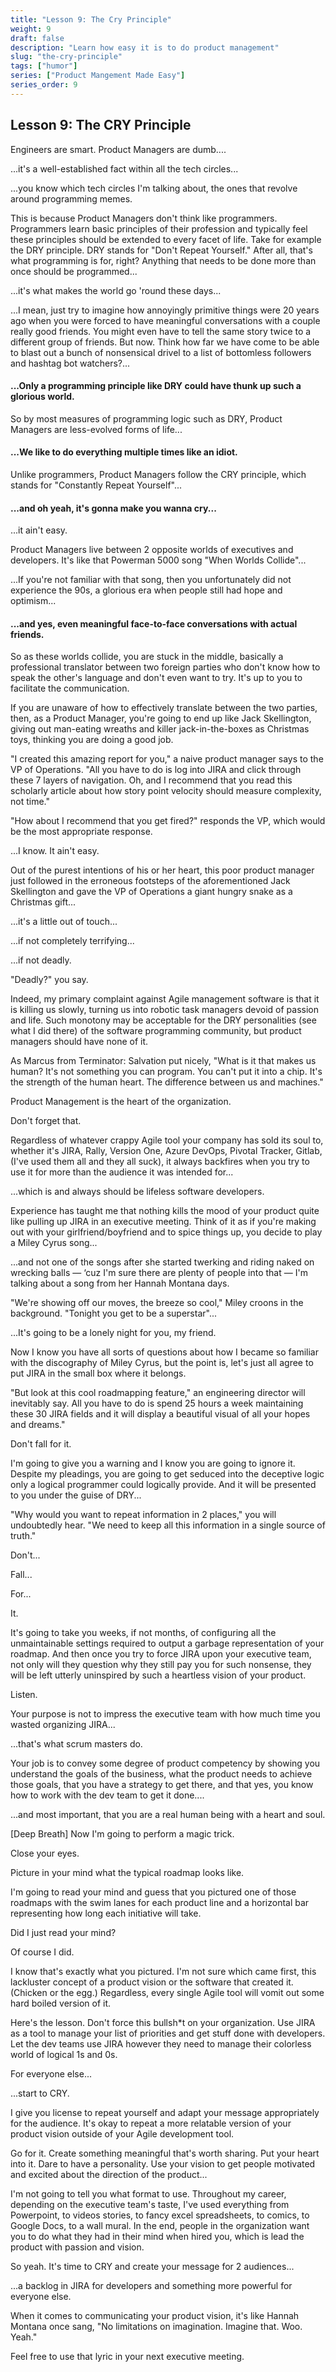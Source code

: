 ```yaml
---
title: "Lesson 9: The Cry Principle"
weight: 9
draft: false
description: "Learn how easy it is to do product management"
slug: "the-cry-principle"
tags: ["humor"]
series: ["Product Mangement Made Easy"]
series_order: 9
---
```


## Lesson 9: The CRY Principle

Engineers are smart. Product Managers are dumb....

...it's a well-established fact within all the tech circles...

...you know which tech circles I'm talking about, the ones that revolve around programming memes.

This is because Product Managers don't think like programmers. Programmers learn basic principles of their profession and typically feel these principles should be extended to every facet of life. Take for example the DRY principle. DRY stands for "Don't Repeat Yourself." After all, that's what programming is for, right? Anything that needs to be done more than once should be programmed...

...it's what makes the world go 'round these days...

...I mean, just try to imagine how annoyingly primitive things were 20 years ago when you were forced to have meaningful conversations with a couple really good friends. You might even have to tell the same story twice to a different group of friends. But now. Think how far we have come to be able to blast out a bunch of nonsensical drivel to a list of bottomless followers and hashtag bot watchers?...

#### ...Only a programming principle like DRY could have thunk up such a glorious world.

So by most measures of programming logic such as DRY, Product Managers are less-evolved forms of life...

#### ...We like to do everything multiple times like an idiot.

Unlike programmers, Product Managers follow the CRY principle, which stands for "Constantly Repeat Yourself"...

#### ...and oh yeah, it's gonna make you wanna cry...

...it ain't easy.

Product Managers live between 2 opposite worlds of executives and developers. It's like that Powerman 5000 song "When Worlds Collide"...

...If you're not familiar with that song, then you unfortunately did not experience the 90s, a glorious era when people still had hope and optimism...

#### ...and yes, even meaningful face-to-face conversations with actual friends.

So as these worlds collide, you are stuck in the middle, basically a professional translator between two foreign parties who don't know how to speak the other's language and don't even want to try. It's up to you to facilitate the communication.

If you are unaware of how to effectively translate between the two parties, then, as a Product Manager, you're going to end up like Jack Skellington, giving out man-eating wreaths and killer jack-in-the-boxes as Christmas toys, thinking you are doing a good job.

"I created this amazing report for you," a naive product manager says to the VP of Operations. "All you have to do is log into JIRA and click through these 7 layers of navigation. Oh, and I recommend that you read this scholarly article about how story point velocity should measure complexity, not time."

"How about I recommend that you get fired?" responds the VP, which would be the most appropriate response.

...I know. It ain't easy.

Out of the purest intentions of his or her heart, this poor product manager just followed in the erroneous footsteps of the aforementioned Jack Skellington and gave the VP of Operations a giant hungry snake as a Christmas gift...

...it's a little out of touch...

...if not completely terrifying...

...if not deadly.

"Deadly?" you say.

Indeed, my primary complaint against Agile management software is that it is killing us slowly, turning us into robotic task managers devoid of passion and life. Such monotony may be acceptable for the DRY personalities (see what I did there) of the software programming community, but product managers should have none of it.

As Marcus from Terminator: Salvation put nicely, "What is it that makes us human? It's not something you can program. You can't put it into a chip. It's the strength of the human heart. The difference between us and machines."

Product Management is the heart of the organization.

Don't forget that.

Regardless of whatever crappy Agile tool your company has sold its soul to, whether it's JIRA, Rally, Version One, Azure DevOps, Pivotal Tracker, Gitlab, (I've used them all and they all suck), it always backfires when you try to use it for more than the audience it was intended for...

...which is and always should be lifeless software developers.

Experience has taught me that nothing kills the mood of your product quite like pulling up JIRA in an executive meeting. Think of it as if you're making out with your girlfriend/boyfriend and to spice things up, you decide to play a Miley Cyrus song...

...and not one of the songs after she started twerking and riding naked on wrecking balls — ‘cuz I'm sure there are plenty of people into that — I'm talking about a song from her Hannah Montana days.

"We're showing off our moves, the breeze so cool," Miley croons in the background. "Tonight you get to be a superstar"...

...It's going to be a lonely night for you, my friend.

Now I know you have all sorts of questions about how I became so familiar with the discography of Miley Cyrus, but the point is, let's just all agree to put JIRA in the small box where it belongs.

"But look at this cool roadmapping feature," an engineering director will inevitably say. All you have to do is spend 25 hours a week maintaining these 30 JIRA fields and it will display a beautiful visual of all your hopes and dreams."

Don't fall for it.

I'm going to give you a warning and I know you are going to ignore it. Despite my pleadings, you are going to get seduced into the deceptive logic only a logical programmer could logically provide. And it will be presented to you under the guise of DRY...

"Why would you want to repeat information in 2 places," you will undoubtedly hear. "We need to keep all this information in a single source of truth."

Don't...

Fall...

For...

It.

It's going to take you weeks, if not months, of configuring all the unmaintainable settings required to output a garbage representation of your roadmap. And then once you try to force JIRA upon your executive team, not only will they question why they still pay you for such nonsense, they will be left utterly uninspired by such a heartless vision of your product.

Listen.

Your purpose is not to impress the executive team with how much time you wasted organizing JIRA...

...that's what scrum masters do.

Your job is to convey some degree of product competency by showing you understand the goals of the business, what the product needs to achieve those goals, that you have a strategy to get there, and that yes, you know how to work with the dev team to get it done....

...and most important, that you are a real human being with a heart and soul.

[Deep Breath]
Now I'm going to perform a magic trick.

Close your eyes.

Picture in your mind what the typical roadmap looks like.

I'm going to read your mind and guess that you pictured one of those roadmaps with the swim lanes for each product line and a horizontal bar representing how long each initiative will take.

Did I just read your mind?

Of course I did.

I know that's exactly what you pictured. I'm not sure which came first, this lackluster concept of a product vision or the software that created it. (Chicken or the egg.) Regardless, every single Agile tool will vomit out some hard boiled version of it.

Here's the lesson. Don't force this bullsh*t on your organization. Use JIRA as a tool to manage your list of priorities and get stuff done with developers. Let the dev teams use JIRA however they need to manage their colorless world of logical 1s and 0s.

For everyone else...

...start to CRY.

I give you license to repeat yourself and adapt your message appropriately for the audience. It's okay to repeat a more relatable version of your product vision outside of your Agile development tool.

Go for it. Create something meaningful that's worth sharing. Put your heart into it. Dare to have a personality. Use your vision to get people motivated and excited about the direction of the product...

I'm not going to tell you what format to use. Throughout my career, depending on the executive team's taste, I've used everything from Powerpoint, to videos stories, to fancy excel spreadsheets, to comics, to Google Docs, to a wall mural. In the end, people in the organization want you to do what they had in their mind when hired you, which is lead the product with passion and vision.

So yeah. It's time to CRY and create your message for 2 audiences...

...a backlog in JIRA for developers and something more powerful for everyone else.

When it comes to communicating your product vision, it's like Hannah Montana once sang, "No limitations on imagination. Imagine that. Woo. Yeah."

Feel free to use that lyric in your next executive meeting.